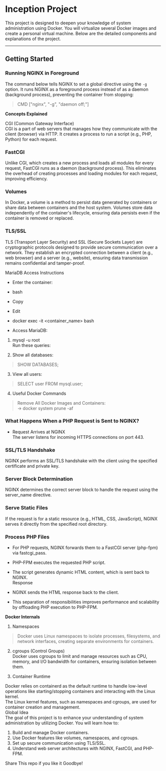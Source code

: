 # Inception Project

This project is designed to deepen your knowledge of system administration using Docker. You will virtualize several Docker images and create a personal virtual machine. Below are the detailed components and explanations of the project.

---

## **Getting Started**

### **Running NGINX in Foreground**
The command below tells NGINX to set a global directive using the `-g` option. It runs NGINX as a foreground process instead of as a daemon (background process), preventing the container from stopping:

>CMD ["nginx", "-g", "daemon off;"]



**Concepts Explained**  

CGI (Common Gateway Interface)  
CGI is a part of web servers that manages how they communicate with the client (browser) via HTTP. It creates a process to run a script (e.g., PHP, Python) for each request.  
  
### **FastCGI**
Unlike CGI, which creates a new process and loads all modules for every request, FastCGI runs as a daemon (background process). This eliminates the overhead of creating processes and loading modules for each request, improving efficiency.  
  
### **Volumes**
In Docker, a volume is a method to persist data generated by containers or share data between containers and the host system. Volumes store data independently of the container's lifecycle, ensuring data persists even if the container is removed or replaced.  
  
### **TLS/SSL**
TLS (Transport Layer Security) and SSL (Secure Sockets Layer) are cryptographic protocols designed to provide secure communication over a network. They establish an encrypted connection between a client (e.g., web browser) and a server (e.g., website), ensuring data transmission   remains confidential and tamper-proof.  
  
MariaDB Access Instructions  
* Enter the container:  
  
* bash  
* Copy  
* Edit  
* docker exec -it <container_name> bash  
* Access MariaDB:  
  
1. mysql -u root  
Run these queries:  
  
2. Show all databases:  
>SHOW DATABASES; 
3. View all users:  
>SELECT user FROM mysql.user;  
4. Useful Docker Commands  
> Remove All Docker Images and Containers:   
    -> docker system prune -af  
### **What Happens When a PHP Request is Sent to NGINX?**  
* Request Arrives at NGINX  
The server listens for incoming HTTPS connections on port 443.  
  
### **SSL/TLS Handshake**  
NGINX performs an SSL/TLS handshake with the client using the specified certificate and private key.  
  
### **Server Block Determination**  
NGINX determines the correct server block to handle the request using the server_name directive.  
  
### **Serve Static Files**  
If the request is for a static resource (e.g., HTML, CSS, JavaScript), NGINX serves it directly from the specified root directory.  
  
### **Process PHP Files**  
  
* For PHP requests, NGINX forwards them to a FastCGI server (php-fpm) via fastcgi_pass.  
* PHP-FPM executes the requested PHP script.  
* The script generates dynamic HTML content, which is sent back to NGINX.  
Response  
* NGINX sends the HTML response back to the client.  
  
* This separation of responsibilities improves performance and scalability by offloading PHP execution to PHP-FPM.  
  
**Docker Internals** 
1. Namespaces  
>Docker uses Linux namespaces to isolate processes, filesystems, and network interfaces, creating separate environments for containers.  
  
2. cgroups (Control Groups)  
Docker uses cgroups to limit and manage resources such as CPU, memory, and I/O bandwidth for containers, ensuring isolation between them.  
  
3. Container Runtime  
  
Docker relies on containerd as the default runtime to handle low-level operations like starting/stopping containers and interacting with the Linux kernel.  
The Linux kernel features, such as namespaces and cgroups, are used for container creation and management.  
Global Idea  
The goal of this project is to enhance your understanding of system administration by utilizing Docker. You will learn how to:  
  
1. Build and manage Docker containers.  
2. Use Docker features like volumes, namespaces, and cgroups.  
3. Set up secure communication using TLS/SSL.  
4. Understand web server architectures with NGINX, FastCGI, and PHP-FPM.  

Share This repo if you like it Goodbye! 




